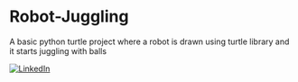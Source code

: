 # Robot-Juggling
A basic python turtle project where a robot is drawn using turtle library and it starts juggling with balls


[![LinkedIn](https://img.shields.io/badge/connect-%40harshitparwal-%230077B5?style=flat&logo=LinkedIn)](https://www.linkedin.com/in/harshit-parwal-a0699317a/)
